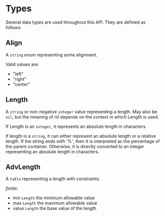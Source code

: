 # Types

Several data types are used throughout this API. They are defined as follows:

## Align

A `string` enum representing some alignment.

Valid values are:
- "left"
- "right"
- "center"

## Length

A `string` or non-negative `integer` value representing a length. May also be `nil`,
but the meaning of nil depends on the context in which Length is used.

If Length is an `integer`, it represents an absolute length in characters.

If length is a `string`, it can either represent an absolute length or a relative length.
If the string ends with *'%'*, then it is interpreted as the percentage of the parent container.
Otherwise, it is directly converted to an integer representing an absolute length in characters.

## AdvLength

A `table` representing a length with constraints.

_fields:_
- min `Length` the minimum allowable value
- max `Length` the maximum allowable value
- value `Length` the base value of the length

